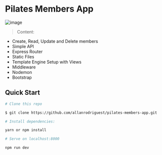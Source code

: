 # Pilates Members App

![image](https://user-images.githubusercontent.com/60073178/223293509-e55d3518-9835-48be-a241-8432177c7acf.png)

> Content:

- Create, Read, Update and Delete members
- Simple API
- Express Router
- Static Files
- Template Engine Setup with Views
- Middleware
- Nodemon
- Bootstrap

## Quick Start

```bash
# Clone this repo

$ git clone https://github.com/allanrodriguest/pilates-members-app.git

# Install dependencies:

yarn or npm install

# Serve on localhost:8000

npm run dev
```
